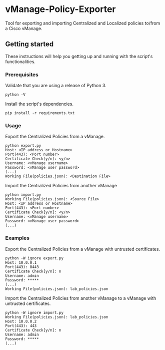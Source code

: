 # vManage-Policy-Exporter
Tool for exporting and importing Centralized and Localized policies to/from a Cisco vManage.
## Getting started
These instructions will help you getting up and running with the script's functionalities.
### Prerequisites
Validate that you are using a release of Python 3.
```
python -V
```
Install the script's dependencies.
```
pip install -r requirements.txt
```
### Usage
Export the Centralized Policies from a vManage.
```
python export.py
Host: <IP address or Hostname>
Port(443): <Port number>
Certificate Check[y/n]: <y/n>
Username: <vManage username>
Password: <vManage user password>
(...)
Working File(policies.json): <Destination File>
```
Import the Centralized Policies from another vManage
```
python import.py
Working File(policies.json): <Source File>
Host: <IP address or Hostname>
Port(443): <Port number>
Certificate Check[y/n]: <y/n>
Username: <vManage username>
Password: <vManage user password>
(...)
```
### Examples
Export the Centralized Policies from a vManage with untrusted certificates.
```
python -W ignore export.py
Host: 10.0.0.1
Port(443): 8443
Certificate Check[y/n]: n
Username: admin
Password: *****
(...)
Working File(policies.json): lab_policies.json
```
Import the Centralized Policies from another vManage to a vManage with untrusted certificates.
```
python -W ignore import.py
Working File(policies.json): lab_policies.json
Host: 10.0.0.2
Port(443): 443
Certificate Check[y/n]: n
Username: admin
Password: *****
(...)
```